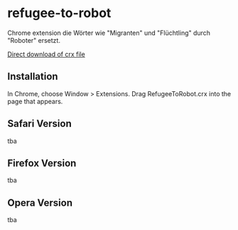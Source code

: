refugee-to-robot
=============

Chrome extension die Wörter wie "Migranten" und "Flüchtling" durch "Roboter" ersetzt.

[Direct download of crx file](https://github.com/steam0r/refugee-to-robot/blob/master/RefugeeToRobot.crx?raw=true)

Installation
------------

In Chrome, choose Window > Extensions.  Drag RefugeeToRobot.crx into the page that appears.

Safari Version
--------------

tba

Firefox Version
---------------

tba


Opera Version
---------------

tba
